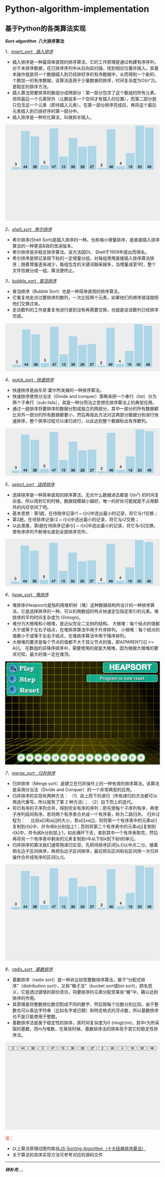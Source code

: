 # Python-algorithm-implementation

## 基于Python的各类算法实现

***Sort-algorithm*&ensp;八大排序算法**

*1、[insert_sort &ensp;插入排序](sort-algorithm/1_insert_sort.py)*

* 插入排序是一种最简单直观的排序算法，它的工作原理是通过构建有序序列，对于未排序数据，在已排序序列中从后向前扫描，找到相应位置并插入。其基本操作就是将一个数据插入到已经排好序的有序数据中，从而得到一个新的、个数加一的有序数据，该算法适用于少量数据的排序，时间复杂度为O(n^2)。是稳定的排序方法。
* 插入算法把要排序的数组分成两部分：第一部分包含了这个数组的所有元素，但将最后一个元素除外（让数组多一个空间才有插入的位置），而第二部分就只包含这一个元素（即待插入元素）。在第一部分排序完成后，再将这个最后元素插入到已排好序的第一部分中。
* 插入排序是一种优化算法，叫做拆半插入。

![insertionSort](sort-algorithm/img/insertionSort.gif)

*2、[shell_sort &ensp;希尔排序](sort-algorithm/2_shell_sort.py)*

* 希尔排序(Shell Sort)是插入排序的一种。也称缩小增量排序，是直接插入排序算法的一种更高&效的改进版本。
* 希尔排序是非稳定排序算法。该方法因DL．Shell于1959年提出而得名。
* 希尔排序是把记录按下标的一定增量分组，对每组使用直接插入排序算法排序；随着增量逐渐减少，每组包含的关键词越来越多，当增量减至1时，整个文件恰被分成一组，算法便终止。

*3、[bubble_sort &ensp;冒泡排序](sort-algorithm/3_bubble_sort.py)*

* 冒泡排序（Bubble Sort）也是一种简单直观的排序算法。
* 它重复地走访过要排序的数列，一次比较两个元素，如果他们的顺序错误就把他们交换过来。
* 走访数列的工作是重复地进行直到没有再需要交换，也就是说该数列已经排序完成。

![bubbleSort](sort-algorithm/img/bubbleSort.gif)

*4、[quick_sort &ensp;快速排序](sort-algorithm/4_quick_sort.py)*

* 快速排序是由东尼·霍尔所发展的一种排序算法。
* 快速排序使用分治法（Divide and conquer）策略来把一个串行（list）分为两个子串行（sub-lists），其是一种分而治之思想在排序算法上的典型应用。
* 通过一趟排序将要排序的数据分割成独立的两部分，其中一部分的所有数据都比另外一部分的所有数据都要小，然后再按此方法对这两部分数据分别进行快速排序，整个排序过程可以递归进行，以此达到整个数据标出有序数列。

![quickSort](sort-algorithm/img/quickSort.gif)

*5、[select_sort &ensp;选择排序](sort-algorithm/5_select_sort.py)*

* 选择排序是一种简单直观的排序算法，无论什么数据进去都是 O(n²) 的时间复杂度。所以用到它的时候，数据规模越小越好。唯一的好处可能就是不占用额外的内存空间了吧。
* 基本思想：第1趟，在待排序记录r1 ~ r[n]中选出最小的记录，将它与r1交换；
* 第2趟，在待排序记录r2 ~ r[n]中选出最小的记录，将它与r2交换；
* 以此类推，第i趟在待排序记录r[i] ~ r[n]中选出最小的记录，将它与r[i]交换，使有序序列不断增长直到全部排序完毕。

![selectionSort](sort-algorithm/img/selectionSort.gif)

*6、[heap_sort &ensp;堆排序](sort-algorithm/6_heap_sort.py)*

* 堆排序(Heapsort)是指利用堆积树（堆）这种数据结构所设计的一种排序算法，它是选择排序的一种。可以利用数组的特点快速定位指定索引的元素。堆排序的平均时间复杂度为 Ο(nlogn)。
* 堆分为大根堆和小根堆，是近似完全二叉树的结构。
  大根堆：每个结点的值都大于或等于左右子结点，在堆排序算法中用于升序排列。
  小根堆：每个结点的值都小于或等于左右子结点，在堆排序算法中用于降序排列。
* 大根堆的要求是每个节点的值都不大于其父节点的值，即A[PARENT[i]] >= A[i]。
  在数组的非降序排序中，需要使用的就是大根堆，因为根据大根堆的要求可知，最大的值一定在堆顶。
  
![heapSort](sort-algorithm/img/heapSort.gif)

*7、[merge_sort &ensp;归并排序](sort-algorithm/7_merge_sort.py)*

* 归并排序（Merge sort）是建立在归并操作上的一种有效的排序算法。该算法是采用分治法（Divide and Conquer）的一个非常典型的应用。
* 归并排序的实现有两种方法：
  （1）自上而下的递归（所有递归的方法都可以用迭代重写，所以就有了第 2 种方法）；
  （2）自下而上的迭代。
* 将已有序的子序列合并，得到完全有序的序列；即先使每个子序列有序，再使子序列段间有序。若将两个有序表合并成一个有序表，称为二路归并。
  归并过程为：
  &ensp;&ensp;比较a[i]和a[j]的大小，若a[i]≤a[j]，则将第一个有序表中的元素a[i]复制到r[k]中，并令i和k分别加上1；否则将第二个有序表中的元素a[j]复制到r[k]中，并令j和k分别加上1，如此循环下去，直到其中一个有序表取完，然后再将另一个有序表中剩余的元素复制到r中从下标k到下标t的单元。
* 归并排序的算法我们通常用递归实现，先把待排序区间[s,t]以中点二分，接着把左边子区间排序，再把右边子区间排序，最后把左区间和右区间用一次归并操作合并成有序的区间[s,t]。

![mergeSort](sort-algorithm/img/mergeSort.gif)

*8、[radix_sort &ensp;基数排序](sort-algorithm/8_radix_sort.py)*

* 基数排序（radix sort）是一种非比较型整数排序算法，属于“分配式排序”（distribution sort），又称“桶子法”（bucket sort或bin sort)，顾名思义，它是透过键值的部份资讯，将要排序的元素分配至某些“桶”中，藉以达到排序的作用。
* 其原理是将整数按位数切割成不同的数字，然后按每个位数分别比较。由于整数也可以表达字符串（比如名字或日期）和特定格式的浮点数，所以基数排序也不是只能使用于整数。
* 基数排序法是属于稳定性的排序，其时间复杂度为O (nlog(r)m)，其中r为所采取的基数，而m为堆数，在某些时候，基数排序法的效率高于其它的稳定性排序法。

![radixSort](sort-algorithm/img/radixSort.gif)

<font color=#FF0000>注：</font>

* 以上算法原理动图均取自[JS-Sorting-Algorithm（十大经典排序算法）](https://github.com/hustcc/JS-Sorting-Algorithm.git)
* 关于算法的具体实现方法可参考对应的源码文件

- - -
***待补充 ...***
